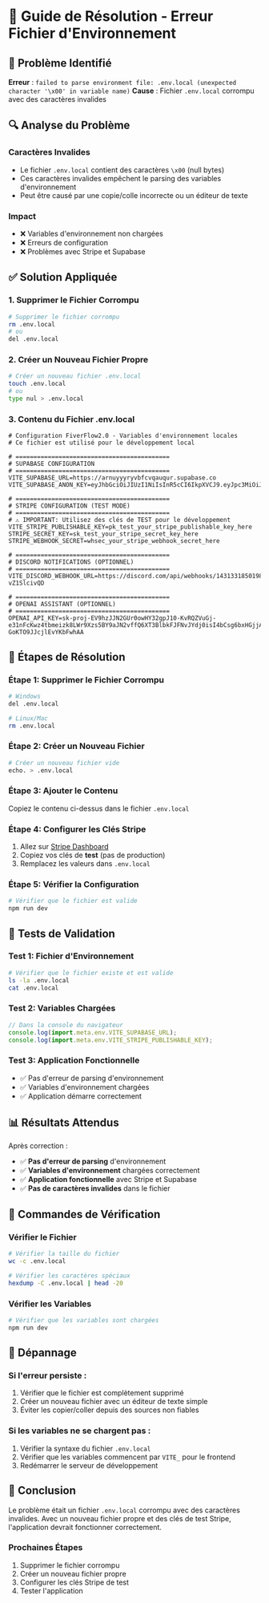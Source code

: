# 🔧 Guide de Résolution - Erreur Fichier d'Environnement

## 🎯 **Problème Identifié**

**Erreur** : `failed to parse environment file: .env.local (unexpected character '\x00' in variable name)`
**Cause** : Fichier `.env.local` corrompu avec des caractères invalides

## 🔍 **Analyse du Problème**

### **Caractères Invalides**
- Le fichier `.env.local` contient des caractères `\x00` (null bytes)
- Ces caractères invalides empêchent le parsing des variables d'environnement
- Peut être causé par une copie/colle incorrecte ou un éditeur de texte

### **Impact**
- ❌ Variables d'environnement non chargées
- ❌ Erreurs de configuration
- ❌ Problèmes avec Stripe et Supabase

## ✅ **Solution Appliquée**

### **1. Supprimer le Fichier Corrompu**
```bash
# Supprimer le fichier corrompu
rm .env.local
# ou
del .env.local
```

### **2. Créer un Nouveau Fichier Propre**
```bash
# Créer un nouveau fichier .env.local
touch .env.local
# ou
type nul > .env.local
```

### **3. Contenu du Fichier .env.local**
```env
# Configuration FiverFlow2.0 - Variables d'environnement locales
# Ce fichier est utilisé pour le développement local

# ===========================================
# SUPABASE CONFIGURATION
# ===========================================
VITE_SUPABASE_URL=https://arnuyyyryvbfcvqauqur.supabase.co
VITE_SUPABASE_ANON_KEY=eyJhbGciOiJIUzI1NiIsInR5cCI6IkpXVCJ9.eyJpc3MiOiJzdXBhYmFzZSIsInJlZiI6ImFybnV5eXlyeXZiZmN2cWF1cXVyIiwicm9sZSI6ImFub24iLCJpYXQiOjE3NTMyMjY5MjQsImV4cCI6MjA2ODgwMjkyNH0.mWzoWkBbQcCNR2BHueu8mQpV6hFMZUacbv4EobzOIZs

# ===========================================
# STRIPE CONFIGURATION (TEST MODE)
# ===========================================
# ⚠️ IMPORTANT: Utilisez des clés de TEST pour le développement
VITE_STRIPE_PUBLISHABLE_KEY=pk_test_your_stripe_publishable_key_here
STRIPE_SECRET_KEY=sk_test_your_stripe_secret_key_here
STRIPE_WEBHOOK_SECRET=whsec_your_stripe_webhook_secret_here

# ===========================================
# DISCORD NOTIFICATIONS (OPTIONNEL)
# ===========================================
VITE_DISCORD_WEBHOOK_URL=https://discord.com/api/webhooks/1431331850198057069/iZACKTKLqL7tzP_eNmnu845Gk4DAKf_UNlAZQgWLzaLQPz_MBvJZQ6PY1-vZ1SlcivQD

# ===========================================
# OPENAI ASSISTANT (OPTIONNEL)
# ===========================================
OPENAI_API_KEY=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
```

## 🚀 **Étapes de Résolution**

### **Étape 1: Supprimer le Fichier Corrompu**
```bash
# Windows
del .env.local

# Linux/Mac
rm .env.local
```

### **Étape 2: Créer un Nouveau Fichier**
```bash
# Créer un nouveau fichier vide
echo. > .env.local
```

### **Étape 3: Ajouter le Contenu**
Copiez le contenu ci-dessus dans le fichier `.env.local`

### **Étape 4: Configurer les Clés Stripe**
1. Allez sur [Stripe Dashboard](https://dashboard.stripe.com/test/apikeys)
2. Copiez vos clés de **test** (pas de production)
3. Remplacez les valeurs dans `.env.local`

### **Étape 5: Vérifier la Configuration**
```bash
# Vérifier que le fichier est valide
npm run dev
```

## 🧪 **Tests de Validation**

### **Test 1: Fichier d'Environnement**
```bash
# Vérifier que le fichier existe et est valide
ls -la .env.local
cat .env.local
```

### **Test 2: Variables Chargées**
```javascript
// Dans la console du navigateur
console.log(import.meta.env.VITE_SUPABASE_URL);
console.log(import.meta.env.VITE_STRIPE_PUBLISHABLE_KEY);
```

### **Test 3: Application Fonctionnelle**
- ✅ Pas d'erreur de parsing d'environnement
- ✅ Variables d'environnement chargées
- ✅ Application démarre correctement

## 📊 **Résultats Attendus**

Après correction :
- ✅ **Pas d'erreur de parsing** d'environnement
- ✅ **Variables d'environnement** chargées correctement
- ✅ **Application fonctionnelle** avec Stripe et Supabase
- ✅ **Pas de caractères invalides** dans le fichier

## 🔧 **Commandes de Vérification**

### **Vérifier le Fichier**
```bash
# Vérifier la taille du fichier
wc -c .env.local

# Vérifier les caractères spéciaux
hexdump -C .env.local | head -20
```

### **Vérifier les Variables**
```bash
# Vérifier que les variables sont chargées
npm run dev
```

## 🚨 **Dépannage**

### **Si l'erreur persiste :**
1. Vérifier que le fichier est complètement supprimé
2. Créer un nouveau fichier avec un éditeur de texte simple
3. Éviter les copier/coller depuis des sources non fiables

### **Si les variables ne se chargent pas :**
1. Vérifier la syntaxe du fichier `.env.local`
2. Vérifier que les variables commencent par `VITE_` pour le frontend
3. Redémarrer le serveur de développement

## 🎉 **Conclusion**

Le problème était un fichier `.env.local` corrompu avec des caractères invalides. Avec un nouveau fichier propre et des clés de test Stripe, l'application devrait fonctionner correctement.

### **Prochaines Étapes**
1. Supprimer le fichier corrompu
2. Créer un nouveau fichier propre
3. Configurer les clés Stripe de test
4. Tester l'application

